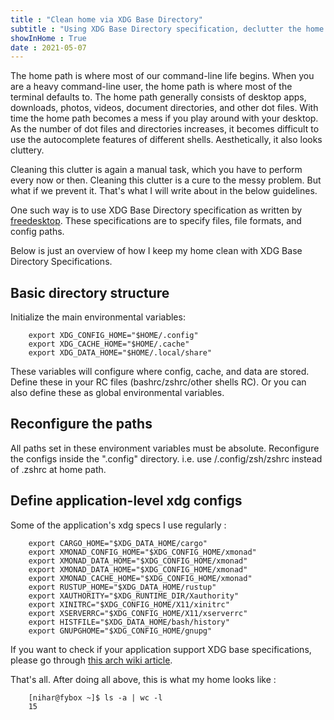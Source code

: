 ```yaml
---
title : "Clean home via XDG Base Directory"
subtitle : "Using XDG Base Directory specification, declutter the home directory"
showInHome : True
date : 2021-05-07
---
```

        
The home path is where most of our command-line life begins. When you are a heavy command-line user, the home path is where most of the terminal defaults to. The home path generally consists of desktop apps, downloads, photos, videos, document directories, and other dot files. With time the home path becomes a mess if you play around with your desktop. As the number of dot files and directories increases, it becomes difficult to use the autocomplete features of different shells. Aesthetically, it also looks cluttery. 

Cleaning this clutter is again a manual task, which you have to perform every now or then. Cleaning this clutter is a cure to the messy problem. But what if we prevent it. That's what I will write about in the below guidelines.

One such way is to use XDG Base Directory specification as written by [freedesktop](https://specifications.freedesktop.org/basedir-spec/basedir-spec-latest.html). These specifications are to specify files, file formats, and config paths.

Below is just an overview of how I keep my home clean with XDG Base Directory Specifications. 

## Basic directory structure
Initialize the main environmental variables:

        export XDG_CONFIG_HOME="$HOME/.config"
        export XDG_CACHE_HOME="$HOME/.cache"
        export XDG_DATA_HOME="$HOME/.local/share"

These variables will configure where config, cache, and data are stored. 
Define these in your RC files (bashrc/zshrc/other shells RC). Or you can also define these as global environmental variables.

## Reconfigure the paths
All paths set in these environment variables must be absolute.  Reconfigure the configs inside the ".config" directory.
i.e. use /.config/zsh/zshrc instead of .zshrc at home path.

## Define application-level xdg configs
Some of the application's xdg specs I use regularly :

        export CARGO_HOME="$XDG_DATA_HOME/cargo"
        export XMONAD_CONFIG_HOME="$XDG_CONFIG_HOME/xmonad"
        export XMONAD_DATA_HOME="$XDG_CONFIG_HOME/xmonad"
        export XMONAD_DATA_HOME="$XDG_CONFIG_HOME/xmonad"
        export XMONAD_CACHE_HOME="$XDG_CONFIG_HOME/xmonad"
        export RUSTUP_HOME="$XDG_DATA_HOME/rustup"
        export XAUTHORITY="$XDG_RUNTIME_DIR/Xauthority"
        export XINITRC="$XDG_CONFIG_HOME/X11/xinitrc"
        export XSERVERRC="$XDG_CONFIG_HOME/X11/xserverrc"
        export HISTFILE="$XDG_DATA_HOME/bash/history"
        export GNUPGHOME="$XDG_CONFIG_HOME/gnupg"

If you want to check if your application support XDG base specifications, please go through [this arch wiki article](https://wiki.archlinux.org/title/XDG_Base_Directory).

That's all. After doing all above, this is what my home looks like :

        [nihar@fybox ~]$ ls -a | wc -l
        15
